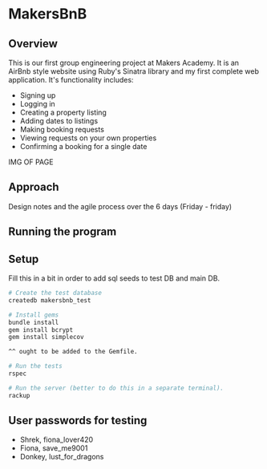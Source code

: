 # MakersBnB

## Overview
This is our first group engineering project at Makers Academy. It is an AirBnb style website using Ruby's Sinatra library and my first complete web application.
It's functionality includes:
- Signing up
- Logging in
- Creating a property listing
- Adding dates to listings
- Making booking requests
- Viewing requests on your own properties
- Confirming a booking for a single date

IMG OF PAGE

## Approach

Design notes and the agile process over the 6 days (Friday - friday)


## Running the program

## Setup
Fill this in a bit in order to add sql seeds to test DB and main DB.

```bash
# Create the test database
createdb makersbnb_test

# Install gems
bundle install
gem install bcrypt
gem install simplecov

^^ ought to be added to the Gemfile.

# Run the tests
rspec

# Run the server (better to do this in a separate terminal).
rackup
```


## User passwords for testing
- Shrek, fiona_lover420
- Fiona, save_me9001
- Donkey, lust_for_dragons
